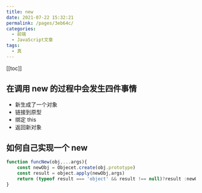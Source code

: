 ```yaml
---
title: new
date: 2021-07-22 15:32:21
permalink: /pages/3eb64c/
categories:
  - 前端
  - JavaScript文章
tags:
  - 真
---
```

[[toc]]
## 在调⽤ new 的过程中会发⽣四件事情

- 新⽣成了⼀个对象
- 链接到原型
- 绑定 this
- 返回新对象

## 如何自己实现一个 new

```js
function funcNew(obj,...args){
    const newObj = Objecet.create(obj.prototype)
    const result = object.apply(newObj,args)
    return (typeof result === 'object' && result !== null)?result :newObj
}
```

## 